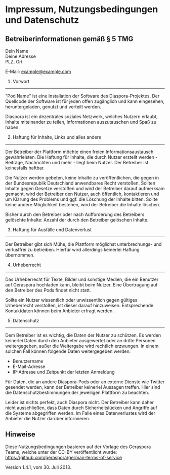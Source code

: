 Impressum, Nutzungsbedingungen und Datenschutz
==============================================

Betreiberinformationen gemäß § 5 TMG
------------------------------------

Dein Name  
Deine Adresse  
PLZ, Ort  

E-Mail: example@example.com

1. Vorwort
----------

"Pod Name" ist eine Installation der Software des Diaspora-Projektes. Der
Quellcode der Software ist für jeden offen zugänglich und kann eingesehen,
heruntergeladen, genutzt und verteilt werden.

Diaspora ist ein dezentrales soziales Netzwerk, welches Nutzern erlaubt, Inhalte
miteinander zu teilen, Informationen auszutauschen und Spaß zu haben.

2. Haftung für Inhalte, Links und alles andere
----------------------------------------------

Der Betreiber der Plattform möchte einen freien Informationsaustausch
gewährleisten. Die Haftung für Inhalte, die durch Nutzer erstellt werden -
Beiträge, Nachrichten und mehr - liegt beim Nutzer. Der Betreiber ist
keinesfalls haftbar.

Die Nutzer werden gebeten, keine Inhalte zu veröffentlichen, die gegen in der
Bundesrepublik Deutschland anwendbares Recht verstoßen. Sollten Inhalte gegen
Gesetze verstoßen und wird der Betreiber darauf aufmerksam gemacht, wird der
Betreiber den Nutzer, auch öffentlich, kontaktieren und um Klärung des
Problems und ggf. die Löschung der Inhalte bitten. Sollte keine andere
Möglichkeit bestehen, wird der Betreiber die Inhalte löschen.

Bisher durch den Betreiber oder nach Aufforderung des Betreibers gelöschte
Inhalte: Anzahl der durch den Betreiber gelöschen Inhalte.

3. Haftung für Ausfälle und Datenverlust
----------------------------------------

Der Betreiber gibt sich Mühe, die Plattform möglichst unterbrechungs- und
verlustfrei zu betreiben. Hierfür wird allerdings keinerlei Haftung übernommen.

4. Urheberrecht
---------------

Das Urheberrecht für Texte, Bilder und sonstige Medien, die ein Benutzer
auf Geraspora hochladen kann, bleibt beim Nutzer. Eine Übertragung auf den
Betreiber des Pods findet nicht statt.

Sollte ein Nutzer wissentlich oder unwissentlich gegen gültiges Urheberrecht
verstoßen, ist dieser darauf hinzuweisen. Entsprechende Kontaktdaten können
beim Anbieter erfragt werden.

5. Datenschutz
--------------

Dem Betreiber ist es wichtig, die Daten der Nutzer zu schützen. Es werden
keinerlei Daten durch den Anbieter ausgewertet oder an dritte Personen
weitergegeben, außer die Weitergabe wird rechtlich erzwungen. In einem
solchen Fall können folgende Daten weitergegeben werden: 

  * Benutzername
  * E-Mail-Adresse
  * IP-Adresse und Zeitpunkt der letzten Anmeldung

Für Daten, die an andere Diaspora-Pods oder an externe Dienste wie Twitter
gesendet werden, kann der Betreiber keinerlei Aussagen treffen. Hier sind die
Datenschutzbestimmungen der jeweiligen Plattform zu beachten.

Leider ist nichts perfekt, auch Diaspora nicht. Der Betreiber kann daher nicht
ausschließen, dass Daten durch Sicherheitslücken und Angriffe auf die Systeme
abgegriffen werden. Im Falle eines Datenverlustes wird der Anbieter die Nutzer
darüber informieren.

Hinweise
--------

Diese Nutzungsbedingungen basieren auf der Vorlage des Geraspora Teams, welche
unter der CC-BY veröffentlicht wurde:
https://github.com/geraspora/german-terms-of-service

Version 1.4.1, vom 30. Juli 2013.

